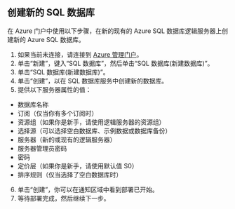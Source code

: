
<!--
includes/sql-database-create-new-database-portal.md

Latest Freshness check:  2016-04-11 , carlrab.

As of circa 2016-04-11, the following topics might include this include:
articles/sql-database/sql-database-get-started-tutorial.md

-->
## 创建新的 SQL 数据库

在 Azure 门户中使用以下步骤，在新的现有的 Azure SQL 数据库逻辑服务器上创建新的 Azure SQL 数据库。

1. 如果当前未连接，请连接到 [Azure 管理门户](http://manage.windowsazure.cn)。
2. 单击“新建”，键入“SQL 数据库”，然后单击“SQL 数据库(新建数据库)”。
3. 单击“SQL 数据库(新建数据库)”。
4. 单击“创建”，以在 SQL 数据库服务中创建新的数据库。
5. 提供以下服务器属性的值：

 - 数据库名称
 - 订阅（仅当你有多个订阅时）
 - 资源组（如果你是新手，请使用逻辑服务器的资源组）
 - 选择源（可以选择空白数据库、示例数据或数据库备份）
 - 服务器（新的或现有的逻辑服务器）
 - 服务器管理员密码
 - 密码
 - 定价层（如果你是新手，请使用默认值 S0）
 - 排序规则（仅当选择了空白数据库时）

6.  单击“创建”，你可以在通知区域中看到部署已开始。
7. 等待部署完成，然后继续下一步。

<!---HONumber=Mooncake_0503_2016-->
